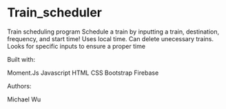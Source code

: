 # Train_scheduler
Train scheduling program
Schedule a train by inputting a train, destination, frequency, and start time! Uses local time. Can delete unecessary trains. Looks for specific inputs to ensure a proper time

Built with:

Moment.Js
Javascript
HTML
CSS
Bootstrap
Firebase

Authors:

Michael Wu